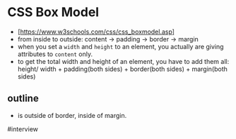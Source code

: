 # CSS Box Model

- [https://www.w3schools.com/css/css_boxmodel.asp]
- from inside to outside: content -> padding -> border -> margin
- when you set a `width` and `height` to an element, you actually are giving attributes to `content` only.
- to get the total width and height of an element, you have to add them all: height/ width + padding(both sides) + border(both sides) + margin(both sides)

## outline

- is outside of border, inside of margin.

#interview
